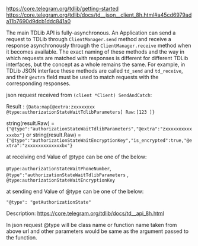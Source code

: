 https://core.telegram.org/tdlib/getting-started
https://core.telegram.org/tdlib/docs/td__json__client_8h.html#a45cd6979ada11b7690d9dcb1ddc841a0

The main TDLib API is fully-asynchronous. An Application can send a request to 
TDLib through `ClientManager.send` method and receive a response asynchronously through the 
`ClientManager.receive` method when it becomes available. The exact naming of these methods 
and the way in which requests are matched with responses is different for different TDLib interfaces, 
but the concept as a whole remains the same. For example, in TDLib JSON interface these methods are 
called `td_send` and `td_receive`, and their `@extra` field must be used to match requests with the corresponding responses.


json request received from `(client *Client) SendAndCatch`:

Result : `{Data:map[@extra:zxxxxxxxx @type:authorizationStateWaitTdlibParameters] Raw:[123 ]}`

string(result.Raw) = `{"@type":"authorizationStateWaitTdlibParameters","@extra":"zxxxxxxxxxxxxxbx"}`
or 
string(result.Raw) = `{"@type":"authorizationStateWaitEncryptionKey","is_encrypted":true,"@extra":"zxxxxxxxxxxxxxbx"}`


at receiving end Value of @type can be one of the below:

`@type:authorizationStateWaitPhoneNumber`, `@type":"authorizationStateWaitTdlibParameters` , `@type:authorizationStateWaitEncryptionKey`


at sending end Value of @type can be one of the below:

`"@type": "getAuthorizationState"`



Description:
https://core.telegram.org/tdlib/docs/td__api_8h.html

In json request @type will be class name or function name taken from above url and 
other parameters would be same as the argument passed to the function.